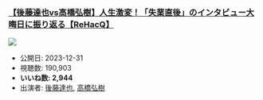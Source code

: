 ### [【後藤達也vs高橋弘樹】人生激変！「失業直後」のインタビュー大晦日に振り返る【ReHacQ】](https://www.youtube.com/watch?v=sJUe8tX0Esw)
[![](https://img.youtube.com/vi/sJUe8tX0Esw/sddefault.jpg)](https://www.youtube.com/watch?v=sJUe8tX0Esw)
-   公開日: 2023-12-31
-   視聴数: 190,903
-   **いいね数: 2,944**
-   出演者: [後藤達也](/rehacq_fan/people/後藤達也 "wikilink"), [高橋弘樹](/rehacq_fan/people/高橋弘樹 "wikilink")
